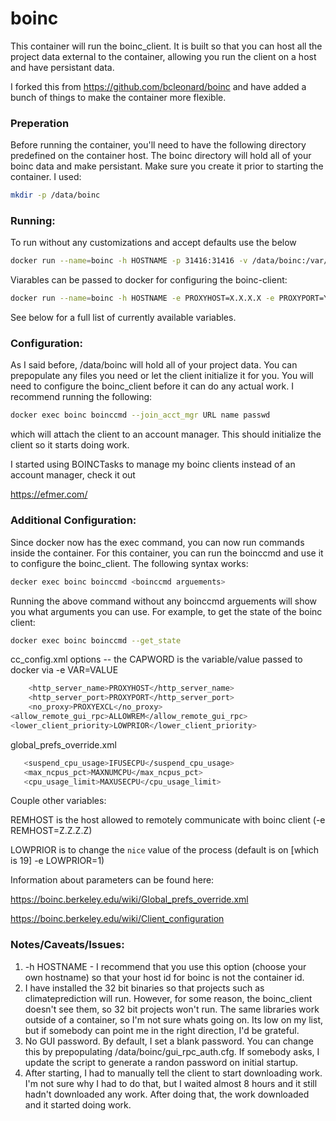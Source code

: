 # boinc

This container will run the boinc_client.  It is built so that you can host all the project data external to the container, allowing you run the client on a host and have persistant data.

I forked this from https://github.com/bcleonard/boinc and have added a bunch of things to make the container more flexible.

### Preperation
Before running the container, you'll need to have the following directory predefined on the container host.  The boinc directory will hold all of your boinc data and make persistant.  Make sure you create it prior to starting the container.  I used:
```sh
mkdir -p /data/boinc
```
### Running:
To run without any customizations and accept defaults use the below
```sh
docker run --name=boinc -h HOSTNAME -p 31416:31416 -v /data/boinc:/var/lib/boinc-client boinc 
```
Viarables can be passed to docker for configuring the boinc-client:
```sh
docker run --name=boinc -h HOSTNAME -e PROXYHOST=X.X.X.X -e PROXYPORT=YYYY -e PROXYEXCL=10.0.0.0/8 -e ALLOWREM=1 -e MAXNUMCPU=75.000000 -p 31416:31416 -v /data/boinc:/var/lib/boinc-client boinc
```
See below for a full list of currently available variables.

### Configuration:
As I said before, /data/boinc will hold all of your project data.  You can prepopulate any files you need or let the client initialize it for you.
You will need to configure the boinc_client before it can do any actual work.  I recommend running the following:
```sh
docker exec boinc boinccmd --join_acct_mgr URL name passwd
```
which will attach the client to an account manager.  This should initialize the client so it starts doing work.

I started using BOINCTasks to manage my boinc clients instead of an account manager, check it out

https://efmer.com/

### Additional Configuration:
Since docker now has the exec command, you can now run commands inside the container.  For this container, you can run the boinccmd and use it to configure the boinc_client.  The following syntax works:
```sh
decker exec boinc boinccmd <boinccmd arguements>
```
Running the above command without any boinccmd arguements will show you what arguments you can use.  For example, to get the state of the boinc client:
```sh
docker exec boinc boinccmd --get_state
```
cc_config.xml options -- the CAPWORD is the variable/value passed to docker via -e VAR=VALUE
```sh
    <http_server_name>PROXYHOST</http_server_name>
    <http_server_port>PROXYPORT</http_server_port>
    <no_proxy>PROXYEXCL</no_proxy>
<allow_remote_gui_rpc>ALLOWREM</allow_remote_gui_rpc>
<lower_client_priority>LOWPRIOR</lower_client_priority>
```
global_prefs_override.xml
```sh
   <suspend_cpu_usage>IFUSECPU</suspend_cpu_usage>
   <max_ncpus_pct>MAXNUMCPU</max_ncpus_pct>
   <cpu_usage_limit>MAXUSECPU</cpu_usage_limit>
```

Couple other variables:

REMHOST is the host allowed to remotely communicate with boinc client (-e REMHOST=Z.Z.Z.Z)

LOWPRIOR is to change the `nice` value of the process (default is on [which is 19] -e LOWPRIOR=1)


Information about parameters can be found here:

https://boinc.berkeley.edu/wiki/Global_prefs_override.xml

https://boinc.berkeley.edu/wiki/Client_configuration


### Notes/Caveats/Issues:
1.	-h HOSTNAME - I recommend that you use this option (choose your own hostname) so that your host id for boinc is not the container id.
2.	I have installed the 32 bit binaries so that projects such as climateprediction will run.  However, for some reason, the boinc_client doesn't see them, so 32 bit projects won't run.  The same libraries work outside of a container, so I'm not sure whats going on.  Its low on my list, but if somebody can point me in the right direction, I'd be grateful.
3.	No GUI password.  By default, I set a blank password.  You can change this by prepopulating /data/boinc/gui_rpc_auth.cfg.  If somebody asks, I update the script to generate a randon password on initial startup.
4.	After starting, I had to manually tell the client to start downloading work.  I'm not sure why I had to do that, but I waited almost 8 hours and it still hadn't downloaded any work.  After doing that, the work downloaded and it started doing work.
